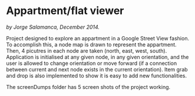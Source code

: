 # Appartment/flat viewer

*by Jorge Salamanca, December 2014.*

Project designed to explore an appartment in a Google Street View fashion. To accomplish this, a node map is drawn to represent the appartment. Then, 4 picutres in each node are taken (north, east, west, south). Application is initialised at any given node, in any given orientation, and the user is allowed to change orientation or move forward (if a connection between current and next node exists in the current orientation). Item grab and drop is also implemented to show it is easy to add new functionalities.

The screenDumps folder has 5 screen shots of the project working.
